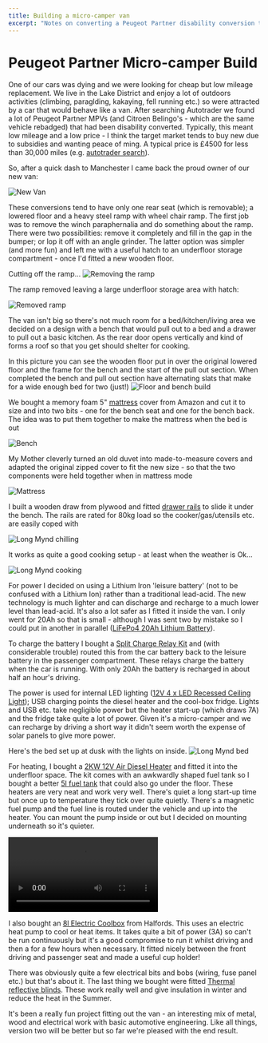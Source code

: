 ```yaml
---
title: Building a micro-camper van
excerpt: "Notes on converting a Peugeot Partner disability conversion to a micro-camper"
---
```

# Peugeot Partner Micro-camper Build

One of our cars was dying and we were looking for cheap but low mileage replacement. We live in the Lake District and enjoy a lot of outdoors activities (climbing, paraglding, kakaying, fell running etc.) so were attracted by a car that would behave like a van. After searching Autotrader we found a lot of Peugeot Partner MPVs (and Citroen Belingo's - which are the same vehicle rebadged) that had been disability converted. Typically, this meant low mileage and a low price - I think the target market tends to buy new due to subsidies and wanting peace of ming. A typical price is £4500 for less than 30,000 miles (e.g. [autotrader search]).

So, after a quick dash to Manchester I came back the proud owner of our new van:

![New Van](images/Van.jpeg)

These conversions tend to have only one rear seat (which is removable); a lowered floor and a heavy steel ramp with wheel chair ramp. The first job was to remove the winch paraphernalia and do something about the ramp. There were two possibilities: remove it completely and fill in the gap in the bumper; or lop it off with an angle grinder. The latter option was simpler (and more fun) and left me with a useful hatch to an underfloor storage compartment - once I'd fitted a new wooden floor. 

Cutting off the ramp...
![Removing the ramp](images/Removing-ramp.jpeg)

The ramp removed leaving a large underfloor storage area with hatch:

![Removed ramp](images/Removed-ramp.jpeg)

The van isn't big so there's not much room for a bed/kitchen/living area we decided on a design with a bench that would pull out to a bed and a drawer to pull out a basic kitchen. As the rear door opens vertically and kind of forms a roof so that you get should shelter for cooking.

In this picture you can see the wooden floor put in over the original lowered floor and the frame for the bench and the start of the pull out section. When completed the bench and pull out section have alternating slats that make for a wide enough bed for two (just!)
![Floor and bench build](images/Floor-and-bench-build.jpeg)

We bought a memory foam 5" [mattress] cover from Amazon and cut it to size and into two bits - one for the bench seat and one for the bench back. The idea was to put them together to make the mattress when the bed is out

![Bench](images/Bench.jpeg)

My Mother cleverly turned an old duvet into made-to-measure covers and adapted the original zipped cover to fit the new size - so that the two components were held together when in mattress mode

![Mattress](images/Mattress.jpeg)

I built a wooden draw from plywood and fitted [drawer rails] to slide it under the bench. The rails are rated for 80kg load so the cooker/gas/utensils etc. are easily coped with

![Long Mynd chilling](images/Long-Mynd-chilling.jpeg)

It works as quite a good cooking setup - at least when the weather is Ok...

![Long Mynd cooking](images/Long-Mynd-cooking.jpeg)

For power I decided on using a Lithium Iron 'leisure battery' (not to be confused with a Lithium Ion) rather than a traditional lead-acid. The new technology is much lighter and can discharge and recharge to a much lower level than lead-acid. It's also a lot safer as I fitted it inside the van. I only went for 20Ah so that is small - although I was sent two by mistake so I could put in another in parallel ([LiFePo4 20Ah Lithium Battery]).

To charge the battery I bought a [Split Charge Relay Kit] and (with considerable trouble) routed this from the car battery back to the leisure battery in the passenger compartment. These relays charge the battery when the car is running. With only 20Ah the battery is recharged in about half an hour's driving.

The power is used for internal LED lighting ([12V 4 x LED Recessed Ceiling Light]); USB charging points the diesel heater and the cool-box fridge. Lights and USB etc. take negligible power but the heater start-up (which draws 7A) and the fridge take quite a lot of power. Given it's a micro-camper and we can recharge by driving a short way it didn't seem worth the expense of solar panels to give more power.

Here's the bed set up at dusk with the lights on inside.
![Long Mynd bed](images/Long-Mynd-bed.jpeg)

For heating, I bought a [2KW 12V Air Diesel Heater] and fitted it into the underfloor space. The kit comes with an awkwardly shaped fuel tank so I bought a better [5l fuel tank] that could also go under the floor. These heaters are very neat and work very well. There's quiet a long start-up time but once up to temperature they tick over quite quietly. There's a magnetic fuel pump and the fuel line is routed under the vehicle and up into the heater. You can mount the pump inside or out but I decided on mounting underneath so it's quieter.

![Heater bench test](images/Heater.mp4)

I also bought an [8l Electric Coolbox] from Halfords. This uses an electric heat pump to cool or heat items. It takes quite a bit of power (3A) so can't be run continuously but it's a good compromise to run it whilst driving and then a for a few hours when necessary. It fitted nicely between the front driving and passenger seat and made a useful cup holder!

There was obviously quite a few electrical bits and bobs (wiring, fuse panel etc.) but that's about it. The last thing we bought were fitted [Thermal reflective blinds]. These work really well and give insulation in winter and reduce the heat in the Summer.

It's been a really fun project fitting out the van - an interesting mix of metal, wood and electrical work with basic automotive engineering. Like all things, version two will be better but so far we're pleased with the end result.

[5l fuel tank]: https://www.amazon.co.uk/gp/product/B08K2MV913/ref=ppx_yo_dt_b_search_asin_title?ie=UTF8&psc=1
[2KW 12V Air Diesel Heater]: https://www.ebay.co.uk/itm/402003429081
[Split Charge Relay Kit]: https://www.ebay.co.uk/itm/154085781787
[12V 4 x LED Recessed Ceiling Light]: https://www.amazon.co.uk/gp/product/B08L3W26YN/ref=ppx_yo_dt_b_search_asin_title?ie=UTF8&psc=1
[LiFePo4 20Ah Lithium Battery]: https://lowenergysupermarket.com/product/lifepo4-20ah-lithium-battery/
[Mattress]: https://www.amazon.co.uk/dp/B019FNW32U?psc=1&ref=ppx_pop_dt_b_product_details
[Autotrader search]: https://www.autotrader.co.uk/car-search?sort=relevance&postcode=ca78eu&radius=1500&make=PEUGEOT&model=PARTNER%20TEPEE&include-delivery-option=on&price-to=5000&maximum-mileage=35000
[Thermal reflective blinds]: https://www.qtmdirect2u.com/products/peugeot-partner-tepee-mk2-2008-2018-thermal-reflective-blinds-8-piece-opening-rear-window.html
[Drawer rails]: https://www.amazon.co.uk/gp/product/B07WYZ1FN4/ref=ppx_yo_dt_b_search_asin_title?ie=UTF8&psc=1
[8l Electric Coolbox]: https://www.halfords.com/motoring/travel-accessories/coolboxes/halfords-8-litre-12v-in-car-electric-coolbox-291085.html